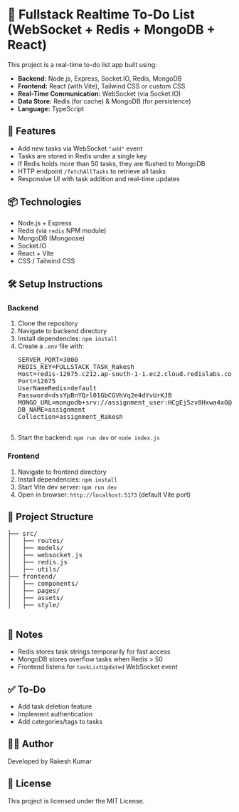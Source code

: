 

<body>
  <h1>📝 Fullstack Realtime To-Do List (WebSocket + Redis + MongoDB + React)</h1>

  <p>This project is a real-time to-do list app built using:</p>
  <ul>
    <li><strong>Backend:</strong> Node.js, Express, Socket.IO, Redis, MongoDB</li>
    <li><strong>Frontend:</strong> React (with Vite), Tailwind CSS or custom CSS</li>
    <li><strong>Real-Time Communication:</strong> WebSocket (via Socket.IO)</li>
    <li><strong>Data Store:</strong> Redis (for cache) & MongoDB (for persistence)</li>
    <li><strong>Language:</strong> TypeScript</li>
  </ul>

  <h2>🚀 Features</h2>
  <ul>
    <li>Add new tasks via WebSocket <code>"add"</code> event</li>
    <li>Tasks are stored in Redis under a single key</li>
    <li>If Redis holds more than 50 tasks, they are flushed to MongoDB</li>
    <li>HTTP endpoint <code>/fetchAllTasks</code> to retrieve all tasks</li>
    <li>Responsive UI with task addition and real-time updates</li>
  </ul>

  <h2>📦 Technologies</h2>
  <ul>
    <li>Node.js + Express</li>
    <li>Redis (via <code>redis</code> NPM module)</li>
    <li>MongoDB (Mongoose)</li>
    <li>Socket.IO</li>
    <li>React + Vite</li>
    <li>CSS / Tailwind CSS</li>
  </ul>

  <h2>🛠️ Setup Instructions</h2>

  <h3>Backend</h3>
  <ol>
    <li>Clone the repository</li>
    <li>Navigate to backend directory</li>
    <li>Install dependencies: <code>npm install</code></li>
    <li>Create a <code>.env</code> file with:
      <pre>
SERVER_PORT=3000
REDIS_KEY=FULLSTACK_TASK_Rakesh
Host=redis-12675.c212.ap-south-1-1.ec2.cloud.redislabs.com
Port=12675
UserNameRedis=default
Password=dssYpBnYQrl01GbCGVhVq2e4dYvUrKJB
MONGO_URL=mongodb+srv://assignment_user:HCgEj5zv8Hxwa4xO@testcluster.6f94f5o.mongodb.net/
DB_NAME=assignment
Collection=assignment_Rakesh
      </pre>
    </li>
    <li>Start the backend: <code>npm run dev</code> or <code>node index.js</code></li>
  </ol>

  <h3>Frontend</h3>
  <ol>
    <li>Navigate to frontend directory</li>
    <li>Install dependencies: <code>npm install</code></li>
    <li>Start Vite dev server: <code>npm run dev</code></li>
    <li>Open in browser: <code>http://localhost:5173</code> (default Vite port)</li>
  </ol>

  <h2>📁 Project Structure</h2>
  <pre>
├── src/
│   ├── routes/
│   ├── models/
│   ├── websocket.js
│   ├── redis.js
│   ├── utils/
├── frontend/
│   ├── components/
│   ├── pages/
│   ├── assets/
│   ├── style/
  </pre>

  <h2>📌 Notes</h2>
  <ul>
    <li>Redis stores task strings temporarily for fast access</li>
    <li>MongoDB stores overflow tasks when Redis > 50</li>
    <li>Frontend listens for <code>taskListUpdated</code> WebSocket event</li>
  </ul>

  <h2>✅ To-Do</h2>
  <ul>
    <li>Add task deletion feature</li>
    <li>Implement authentication</li>
    <li>Add categories/tags to tasks</li>
  </ul>

  <h2>👨‍💻 Author</h2>
  <p>Developed by Rakesh Kumar</p>

  <h2>📃 License</h2>
  <p>This project is licensed under the MIT License.</p>
</body>
</html>
